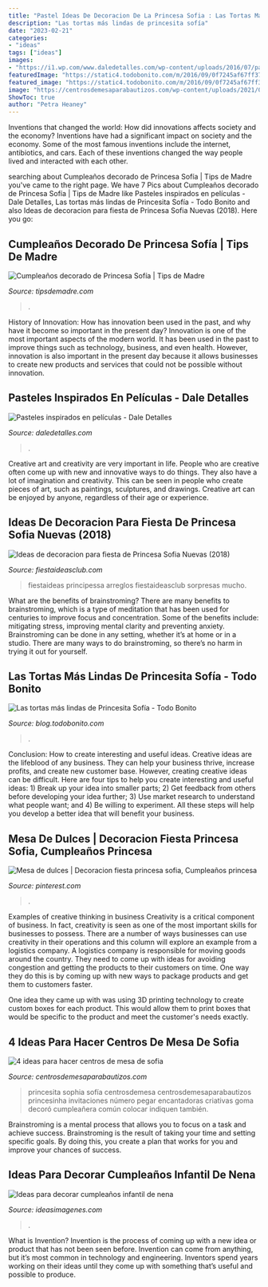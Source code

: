```yaml
---
title: "Pastel Ideas De Decoracion De La Princesa Sofia : Las Tortas Más Lindas De Princesita Sofía"
description: "Las tortas más lindas de princesita sofía"
date: "2023-02-21"
categories:
- "ideas"
tags: ["ideas"]
images:
- "https://i1.wp.com/www.daledetalles.com/wp-content/uploads/2016/07/pastel-de-princesa-sofia.jpg"
featuredImage: "https://static4.todobonito.com/m/2016/09/0f7245af67ff370458cc9190fa2ca806.jpg"
featured_image: "https://static4.todobonito.com/m/2016/09/0f7245af67ff370458cc9190fa2ca806.jpg"
image: "https://centrosdemesaparabautizos.com/wp-content/uploads/2021/04/centros-de-mesa-de-sofia-paso-a-paso-595x1024.jpg"
ShowToc: true
author: "Petra Heaney"
---
```



Inventions that changed the world: How did innovations affects society and the economy?
Inventions have had a significant impact on society and the economy. Some of the most famous inventions include the internet, antibiotics, and cars. Each of these inventions changed the way people lived and interacted with each other.

	

		
searching about Cumpleaños decorado de Princesa Sofía | Tips de Madre you've came to the right page. We have 7 Pics about Cumpleaños decorado de Princesa Sofía | Tips de Madre like Pasteles inspirados en películas - Dale Detalles, Las tortas más lindas de Princesita Sofía - Todo Bonito and also Ideas de decoracion para fiesta de Princesa Sofia Nuevas (2018). Here you go:
		
    
## Cumpleaños Decorado De Princesa Sofía | Tips De Madre

<img loading=lazy src="http://tipsdemadre.com/wp-content/uploads/2015/03/fiesta-princesita-sofia.jpg" onerror="this.onerror=null;this.src='https://tse1.mm.bing.net/th?id=OIP.5Dwle6Tkb7FZrua7Ui-fEQHaJ3&amp;pid=15.1';" alt="Cumpleaños decorado de Princesa Sofía | Tips de Madre">

_Source: tipsdemadre.com_

>. 

	

History of Innovation: How has innovation been used in the past, and why have it become so important in the present day?
Innovation is one of the most important aspects of the modern world. It has been used in the past to improve things such as technology, business, and even health. However, innovation is also important in the present day because it allows businesses to create new products and services that could not be possible without innovation.

    
## Pasteles Inspirados En Películas - Dale Detalles

<img loading=lazy src="https://i1.wp.com/www.daledetalles.com/wp-content/uploads/2016/07/pastel-de-princesa-sofia.jpg" onerror="this.onerror=null;this.src='https://tse1.mm.bing.net/th?id=OIP.jzASleP_dxD5_OGTkswMFAHaHR&amp;pid=15.1';" alt="Pasteles inspirados en películas - Dale Detalles">

_Source: daledetalles.com_

>. 

	

Creative art and creativity are very important in life. People who are creative often come up with new and innovative ways to do things. They also have a lot of imagination and creativity. This can be seen in people who create pieces of art, such as paintings, sculptures, and drawings. Creative art can be enjoyed by anyone, regardless of their age or experience.

    
## Ideas De Decoracion Para Fiesta De Princesa Sofia Nuevas (2018)

<img loading=lazy src="https://i0.wp.com/www.fiestaideasclub.com/wp-content/uploads/2014/07/decoracion-fiesta-de-princesa-sofia-fiestaideas-00013.min_.jpg?w=480&amp;ssl=1" onerror="this.onerror=null;this.src='https://tse2.mm.bing.net/th?id=OIP.05NCFDNSl5IE2sKllcsnWwHaJ4&amp;pid=15.1';" alt="Ideas de decoracion para fiesta de Princesa Sofia Nuevas (2018)">

_Source: fiestaideasclub.com_

>fiestaideas principessa arreglos fiestaideasclub sorpresas mucho. 

	

What are the benefits of brainstroming?
There are many benefits to brainstroming, which is a type of meditation that has been used for centuries to improve focus and concentration. Some of the benefits include: mitigating stress, improving mental clarity and preventing anxiety. Brainstroming can be done in any setting, whether it’s at home or in a studio. There are many ways to do brainstroming, so there’s no harm in trying it out for yourself.

    
## Las Tortas Más Lindas De Princesita Sofía - Todo Bonito

<img loading=lazy src="https://static4.todobonito.com/m/2016/09/0f7245af67ff370458cc9190fa2ca806.jpg" onerror="this.onerror=null;this.src='https://tse4.mm.bing.net/th?id=OIP.hl4-Ntpr_iqWgIqo03cnKAHaJ4&amp;pid=15.1';" alt="Las tortas más lindas de Princesita Sofía - Todo Bonito">

_Source: blog.todobonito.com_

>. 

	

Conclusion: How to create interesting and useful ideas.
Creative ideas are the lifeblood of any business. They can help your business thrive, increase profits, and create new customer base. However, creating creative ideas can be difficult. Here are four tips to help you create interesting and useful ideas: 1) Break up your idea into smaller parts; 2) Get feedback from others before developing your idea further; 3) Use market research to understand what people want; and 4) Be willing to experiment. All these steps will help you develop a better idea that will benefit your business.

    
## Mesa De Dulces | Decoracion Fiesta Princesa Sofia, Cumpleaños Princesa

<img loading=lazy src="https://i.pinimg.com/originals/09/52/75/095275e9d5a22f31f733249afea7d035.jpg" onerror="this.onerror=null;this.src='https://tse1.mm.bing.net/th?id=OIP.z6jtmyfxtw0UR36L2ELwdQHaJ4&amp;pid=15.1';" alt="Mesa de dulces | Decoracion fiesta princesa sofia, Cumpleaños princesa">

_Source: pinterest.com_

>. 

	

Examples of creative thinking in business
Creativity is a critical component of business. In fact, creativity is seen as one of the most important skills for businesses to possess. There are a number of ways businesses can use creativity in their operations and this column will explore an example from a logistics company. 
A logistics company is responsible for moving goods around the country. They need to come up with ideas for avoiding congestion and getting the products to their customers on time. One way they do this is by coming up with new ways to package products and get them to customers faster.

One idea they came up with was using 3D printing technology to create custom boxes for each product. This would allow them to print boxes that would be specific to the product and meet the customer's needs exactly.

    
## 4 Ideas Para Hacer Centros De Mesa De Sofia

<img loading=lazy src="https://centrosdemesaparabautizos.com/wp-content/uploads/2021/04/centros-de-mesa-de-sofia-paso-a-paso-595x1024.jpg" onerror="this.onerror=null;this.src='https://tse4.mm.bing.net/th?id=OIP.wrJ7jATVk6QkzIj54hjiIgHaMv&amp;pid=15.1';" alt="4 ideas para hacer centros de mesa de sofia">

_Source: centrosdemesaparabautizos.com_

>princesita sophia sofía centrosdemesa centrosdemesaparabautizos princesinha invitaciones número pegar encantadoras criativas goma decoró cumpleañera común colocar indiquen también. 

	

Brainstroming is a mental process that allows you to focus on a task and achieve success. Brainstroming is the result of taking your time and setting specific goals. By doing this, you create a plan that works for you and improve your chances of success.

    
## Ideas Para Decorar Cumpleaños Infantil De Nena

<img loading=lazy src="https://ideasimagenes.com/wp-content/uploads/2017/07/IdeasNena23.jpg" onerror="this.onerror=null;this.src='https://tse1.mm.bing.net/th?id=OIP.lbv7Hn5mJHhYPdNyvZKvMQHaNK&amp;pid=15.1';" alt="Ideas para decorar cumpleaños infantil de nena">

_Source: ideasimagenes.com_

>. 

	

What is Invention?
Invention is the process of coming up with a new idea or product that has not been seen before. Invention can come from anything, but it’s most common in technology and engineering. Inventors spend years working on their ideas until they come up with something that’s useful and possible to produce.

